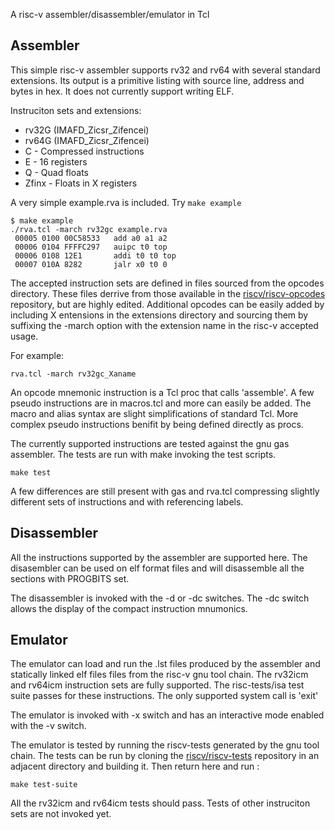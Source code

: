 
A risc-v assembler/disassembler/emulator in Tcl

## Assembler
This simple risc-v assembler supports rv32 and rv64 with several standard
extensions.  Its output is a primitive listing with source line, address and
bytes in hex.  It does not currently support writing ELF.

Instruciton sets and extensions:
  * rv32G (IMAFD_Zicsr_Zifencei)
  * rv64G (IMAFD_Zicsr_Zifencei)
  * C - Compressed instructions
  * E - 16 registers
  * Q - Quad floats
  * Zfinx - Floats in X registers

A very simple example.rva is included.  Try `make example`

    $ make example
    ./rva.tcl -march rv32gc example.rva
     00005 0100 00C58533   add a0 a1 a2
     00006 0104 FFFFC297   auipc t0 top
     00006 0108 12E1       addi t0 t0 top
     00007 010A 8282       jalr x0 t0 0

The accepted instruction sets are defined in files sourced from the opcodes
directory.  These files derrive from those available in the
[riscv/riscv-opcodes](https://github.com/riscv/riscv-opcodes) repository, but
are highly edited.  Additional opcodes can be easily added by including X
entensions in the extensions directory and sourcing them by suffixing the
-march option with the extension name in the risc-v accepted usage.

For example:

    rva.tcl -march rv32gc_Xaname

An opcode mnemonic instruction is a Tcl proc that calls 'assemble'.  A few
pseudo instructions are in macros.tcl and more can easily be added.  The macro
and alias syntax are slight simplifications of standard Tcl.  More complex
pseudo instructions benifit by being defined directly as procs.

The currently supported instructions are tested against the gnu gas assembler.
The tests are run with make invoking the test scripts.

    make test

A few differences are still present with gas and rva.tcl compressing
slightly different sets of instructions and with referencing labels.

## Disassembler

All the instructions supported by the assembler are supported here.  The
disasembler can be used on elf format files and will disassemble all the
sections with PROGBITS set.

The disassembler is invoked with the -d or -dc switches.  The -dc switch allows
the display of the compact instruction mnumonics.

## Emulator

The emulator can load and run the .lst files produced by the assembler and
statically linked elf files files from the risc-v gnu tool chain.  The rv32icm
and rv64icm instruction sets are fully supported.  The risc-tests/isa test
suite passes for these instructions.  The only supported system call is 'exit'

The emulator is invoked with -x switch and has an interactive mode enabled with
the -v switch.

The emulator is tested by running the riscv-tests generated by the gnu tool chain.
The tests can be run by cloning the [riscv/riscv-tests](https://github.com/riscv/riscv-tests) repository 
in an adjacent directory and building it.  Then return here and run :

    make test-suite

All the rv32icm and rv64icm tests should pass.  Tests of other instruciton sets are not invoked yet.

